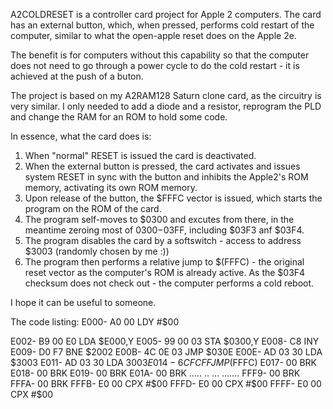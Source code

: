 A2COLDRESET is a controller card project for Apple 2 computers. The card has an external button, which, when pressed, performs cold restart of the computer, similar to what the open-apple reset does on the Apple 2e.

The benefit is for computers without this capability so that the computer does not need to go through a power cycle to do the cold restart - it is achieved at the push of a buton.

The project is based on my A2RAM128 Saturn clone card, as the circuitry is very similar. I only needed to add a diode and a resistor, reprogram the PLD and change the RAM for an ROM to hold some code.

In essence, what the card does is:

1. When "normal" RESET is issued the card is deactivated.
2. When the external button is pressed, the card activates and issues system RESET in sync with the button and inhibits the Apple2's ROM memory, activating its own ROM memory.
3. Upon release of the button, the $FFFC vector is issued, which starts the program on the ROM of the card.
4. The program self-moves to $0300 and excutes from there, in the meantime zeroing most of $0300-$03FF, including $03F3 anf $03F4.
5. The program disables the card by a softswitch - access to address $3003 (randomly chosen by me :))
6. The program then performs a relative jump to $(FFFC) - the original reset vector as the computer's ROM is already active. As the $03F4 checksum does not check out - the computer performs a cold reboot.

I hope it can be useful to someone.

The code listing:
E000-   A0 00       LDY   #$00

E002-   B9 00 E0    LDA   $E000,Y
E005-   99 00 03    STA   $0300,Y
E008-   C8          INY
E009-   D0 F7       BNE   $2002
E00B-   4C 0E 03    JMP   $030E
E00E-   AD 03 30    LDA   $3003
E011-   AD 03 30    LDA   $3003
E014-   6C FC FF    JMP   ($FFFC)
E017-   00          BRK
E018-   00          BRK
E019-   00          BRK
E01A-   00          BRK
.....   ..          ...   .......
FFF9-   00          BRK
FFFA-   00          BRK
FFFB-   E0 00       CPX   #$00
FFFD-   E0 00       CPX   #$00
FFFF-   E0 00       CPX   #$00
